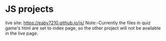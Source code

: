 # JS projects

live site: https://eaby7210.github.io/js/
Note:-Currently the files in quiz game's html are set to index page, so the other project will not be available in the live page.

